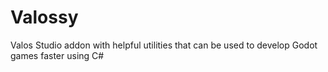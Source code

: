 # Valossy
Valos Studio addon with helpful utilities that can be used to develop Godot games faster using C#
